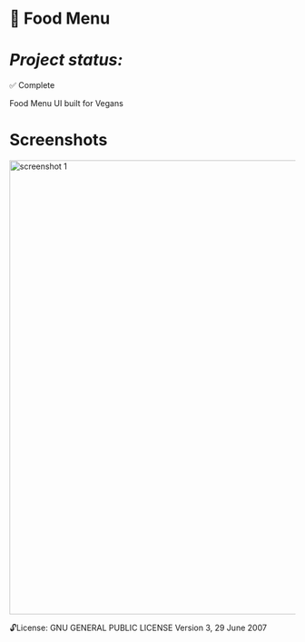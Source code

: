 
🥗 Food Menu
==============
***Project status:***
==============
:white_check_mark: Complete 
<!-- - [ ] Pending       :hourglass:
<!-- - [ ] Incomplete     :x: -->

Food Menu UI built for Vegans

Screenshots
===========

<img src="https://user-images.githubusercontent.com/17459164/173680529-62e871b6-176c-475f-8d35-aeadfb1857a6.png"
 alt="screenshot 1" width="800px" height="">



 :unlock:License:
GNU GENERAL PUBLIC LICENSE Version 3, 29 June 2007


